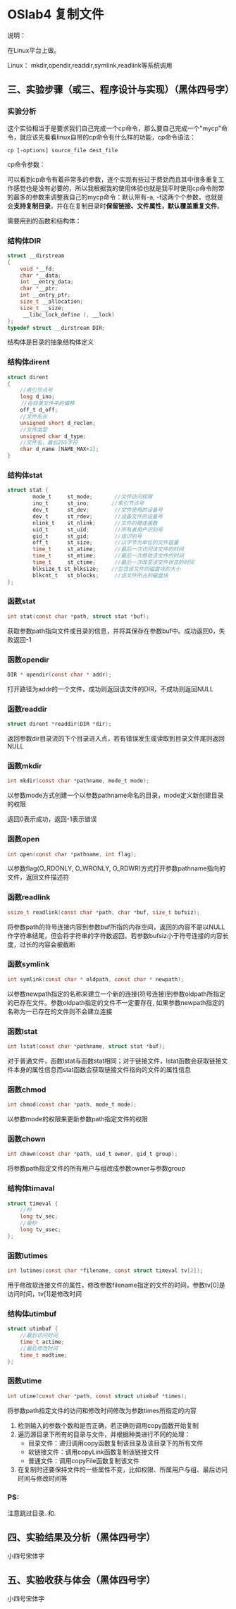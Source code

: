 # OSlab4 复制文件

说明：

在Linux平台上做。

Linux： mkdir,opendir,readdir,symlink,readlink等系统调用

## 三、实验步骤（或三、程序设计与实现）（黑体四号字）

### 实验分析

这个实验相当于是要求我们自己完成一个cp命令，那么要自己完成一个"mycp"命令，就应该先看看linux自带的cp命令有什么样的功能，cp命令语法：

```shell
cp [-options] source_file dest_file
```

cp命令参数：



可以看到cp命令有着非常多的参数，逐个实现有些过于费劲而且其中很多重复工作感觉也是没有必要的，所以我根据我的使用体验也就是我平时使用cp命令附带的最多的参数来调整我自己的mycp命令：默认带有-a, -f这两个个参数，也就是会**支持复制目录**，并在在复制目录时**保留链接、文件属性，默认覆盖重复文件**。





需要用到的函数和结构体：

### 结构体DIR

```c
struct __dirstream   
{   
    void *__fd;    
    char *__data;    
    int __entry_data;    
    char *__ptr;    
    int __entry_ptr;    
    size_t __allocation;    
    size_t __size;    
	 __libc_lock_define (, __lock)    
};   
typedef struct __dirstream DIR;  
```

结构体是目录的抽象结构体定义

### 结构体dirent

```c
struct dirent   
{   
    //索引节点号
    long d_ino;
　　 //在目录文件中的偏移
    off_t d_off; 
    //文件名长
    unsigned short d_reclen;
    //文件类型
    unsigned char d_type;
    //文件名，最长255字符
    char d_name [NAME_MAX+1]; 
}  
```

### 结构体stat

```c
struct stat {   
        mode_t     st_mode;       //文件访问权限   
        ino_t      st_ino;       //索引节点号   
        dev_t      st_dev;        //文件使用的设备号   
        dev_t      st_rdev;       //设备文件的设备号   
        nlink_t    st_nlink;      //文件的硬连接数   
        uid_t      st_uid;        //所有者用户识别号   
        gid_t      st_gid;        //组识别号   
        off_t      st_size;       //以字节为单位的文件容量   
        time_t     st_atime;      //最后一次访问该文件的时间   
        time_t     st_mtime;      //最后一次修改该文件的时间   
        time_t     st_ctime;      //最后一次改变该文件状态的时间   
        blksize_t st_blksize;    //包含该文件的磁盘块的大小   
        blkcnt_t   st_blocks;     //该文件所占的磁盘块   
};  
```

### 函数stat

```c
int stat(const char *path, struct stat *buf);
```

获取参数path指向文件或目录的信息，并将其保存在参数buf中。成功返回0，失败返回-1

### 函数opendir

```c
DIR * opendir(const char * addr);
```

打开路径为addr的一个文件，成功则返回该文件的DIR，不成功则返回NULL

### 函数readdir

```c
struct dirent *readdir(DIR *dir);  
```

返回参数dir目录流的下个目录进入点，若有错误发生或读取到目录文件尾则返回NULL

### 函数mkdir

```c
int mkdir(const char *pathname, mode_t mode);
```

以参数mode方式创建一个以参数pathname命名的目录，mode定义新创建目录的权限

返回0表示成功，返回-1表示错误

### 函数open

```c
int open(const char *pathname, int flag);
```

以参数flag(O_RDONLY, O_WRONLY, O_RDWR)方式打开参数pathname指向的文件，返回文件描述符

### 函数readlink

```c
ssize_t readlink(const char *path, char *buf, size_t bufsiz);
```

将参数path的符号连接内容到参数buf所指的内存空间，返回的内容不是以NULL作字符串结尾，但会将字符串的字符数返回。若参数bufsiz小于符号连接的内容长度，过长的内容会被截断

### 函数symlink

```c
int symlink(const char * oldpath, const char * newpath);
```

以参数newpath指定的名称来建立一个新的连接(符号连接)到参数oldpath所指定的已存在文件。参数oldpath指定的文件不一定要存在, 如果参数newpath指定的名称为一已存在的文件则不会建立连接

### 函数lstat

```c
int lstat(const char *pathname, struct stat *buf);
```

对于普通文件，函数lstat与函数stat相同；对于链接文件，lstat函数会获取链接文件本身的属性信息而stat函数会获取链接文件指向的文件的属性信息

### 函数chmod

```c
int chmod(const char *path, mode_t mode);
```

以参数mode的权限来更新参数path指定文件的权限

### 函数chown

```c
int chown(const char *path, uid_t owner, gid_t group);
```

将参数path指定文件的所有用户与组改成参数owner与参数group

### 结构体timaval

```c
struct timeval {
    //秒
	long tv_sec;
    //毫秒
	long tv_usec;
};
```

### 函数lutimes

```c
int lutimes(const char *filename, const struct timeval tv[2]);
```

用于修改软连接文件的属性，修改参数filename指定的文件的时间，参数tv[0]是访问时间，tv[1]是修改时间

### 结构体utimbuf

```c
struct utimbuf {
    //最后访问时间
	time_t actime;
    //最后修改时间
	time_t modtime;
};
```

### 函数utime

```c
int utime(const char *path, const struct utimbuf *times);
```

将参数path指定文件的访问和修改时间修改为参数times所指定的内容





1. 检测输入的参数个数和是否正确，若正确则调用copy函数开始复制
2. 遍历源目录下所有的目录与文件，并根据种类进行不同的处理：
   - 目录文件：递归调用copy函数复制该目录及该目录下的所有文件
   - 软链接文件：调用copyLink函数复制该链接文件
   - 普通文件：调用copyFile函数复制该文件
3. 在复制时还要保持文件的一些属性不变，比如权限、所属用户与组、最后访问时间与修改时间等





### PS:

注意跳过目录..和.

## 四、实验结果及分析（黑体四号字）

小四号宋体字

 

 

## 五、实验收获与体会（黑体四号字）

小四号宋体字

 